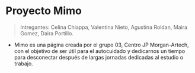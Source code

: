 # Proyecto Mimo

> Intregantes: Celina Chiappa, Valentina Nieto, Agustina Roldan, Maira Gomez, Daira Portillo.

* Mimo es una página creada por el grupo 03, Centro JP Morgan-Artech, con el objetivo de ser útil para el autocuidado y dedicarnos un tiempo para desconectar después de largas jornadas dedicadas al estudio o trabajo.
